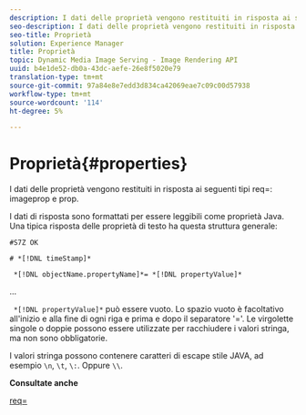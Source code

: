 ```yaml
---
description: I dati delle proprietà vengono restituiti in risposta ai seguenti tipi req= imageprop e prop.
seo-description: I dati delle proprietà vengono restituiti in risposta ai seguenti tipi req= imageprop e prop.
seo-title: Proprietà
solution: Experience Manager
title: Proprietà
topic: Dynamic Media Image Serving - Image Rendering API
uuid: b4e1de52-db0a-43dc-aefe-26e8f5020e79
translation-type: tm+mt
source-git-commit: 97a84e8e7edd3d834ca42069eae7c09c00d57938
workflow-type: tm+mt
source-wordcount: '114'
ht-degree: 5%

---
```



# Proprietà{#properties}

I dati delle proprietà vengono restituiti in risposta ai seguenti tipi req=: imageprop e prop.

I dati di risposta sono formattati per essere leggibili come proprietà Java. Una tipica risposta delle proprietà di testo ha questa struttura generale:

`#S7Z OK`

`# *[!DNL timeStamp]*`

` *[!DNL objectName.propertyName]*= *[!DNL propertyValue]*`

...

` *[!DNL propertyValue]*` può essere vuoto. Lo spazio vuoto è facoltativo all&#39;inizio e alla fine di ogni riga e prima e dopo il separatore &#39;=&#39;. Le virgolette singole o doppie possono essere utilizzate per racchiudere i valori stringa, ma non sono obbligatorie.

I valori stringa possono contenere caratteri di escape stile JAVA, ad esempio `\n`, `\t`, `\:`. Oppure `\\`.

**Consultate anche**

[req=](../../../../../ir-api/http-protocol/image-rendering-api-ref/c-ir-http-protocol-ref/c-ir-http-protocol-command-reference/r-ir-req.md#reference-792b1a663fb64261bd2de2a209b847fb)
